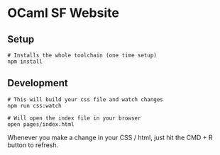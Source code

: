 # OCaml SF Website

## Setup

```
# Installs the whole toolchain (one time setup)
npm install
```

## Development

```
# This will build your css file and watch changes
npm run css:watch

# Will open the index file in your browser
open pages/index.html
```

Whenever you make a change in your CSS / html, just hit the CMD +
R button to refresh.
